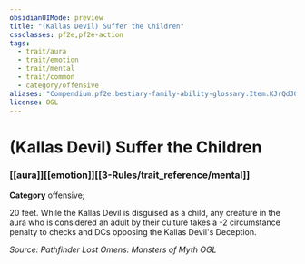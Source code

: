 ```yaml
---
obsidianUIMode: preview
title: "(Kallas Devil) Suffer the Children"
cssclasses: pf2e,pf2e-action
tags:
  - trait/aura
  - trait/emotion
  - trait/mental
  - trait/common
  - category/offensive
aliases: "Compendium.pf2e.bestiary-family-ability-glossary.Item.KJrQdJQ0ZEmKYH4Y"
license: OGL
---
```

# (Kallas Devil) Suffer the Children

### [[aura]][[emotion]][[3-Rules/trait_reference/mental]]

**Category** offensive; 




20 feet. While the Kallas Devil is disguised as a child, any creature in the aura who is considered an adult by their culture takes a -2 circumstance penalty to checks and DCs opposing the Kallas Devil's Deception.

*Source: Pathfinder Lost Omens: Monsters of Myth*
*OGL*